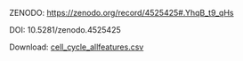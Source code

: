 ZENODO: https://zenodo.org/record/4525425#.YhqB_t9_qHs

DOI: 10.5281/zenodo.4525425

Download: [cell_cycle_allfeatures.csv](https://zenodo.org/record/4525425/files/control_manifold_allfeatures.csv?download=1)